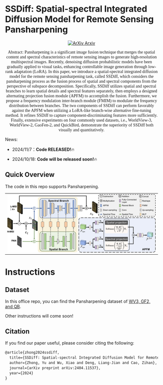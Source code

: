 # SSDiff: Spatial-spectral Integrated Diffusion Model for Remote Sensing Pansharpening

<div style="text-align: center;">
  <a href="https://www.arxiv.org/">
    <img src="https://img.shields.io/badge/arXiv-red.svg?style=flat" alt="ArXiv">
  </a>
    <a href="https://arxiv.org/abs/2404.11537">Arxiv</a>
</div>
<p style="text-align: center; font-family: 'Times New Roman';">
  </a>
    Abstract:
    Pansharpening is a significant image fusion technique that merges the spatial content and spectral characteristics of remote sensing images to generate high-resolution multispectral images. Recently, denoising diffusion probabilistic models have been gradually applied to visual tasks, enhancing controllable image generation through low-rank adaptation (LoRA). 
    In this paper, we introduce a spatial-spectral integrated diffusion model for the remote sensing pansharpening task, called SSDiff, which considers the pansharpening process as the fusion process of spatial and spectral components from the perspective of subspace decomposition. 
    Specifically, SSDiff utilizes spatial and spectral branches to learn spatial details and spectral features separately, then employs a designed alternating projection fusion module (APFM) to accomplish the fusion. Furthermore, we propose a frequency modulation inter-branch module (FMIM) to modulate the frequency distribution between branches. 
    The two components of SSDiff can perform favorably against the APFM when utilizing a LoRA-like branch-wise alternative fine-tuning method. It refines SSDiff to capture component-discriminating features more sufficiently. 
    Finally, extensive experiments on four commonly used datasets, i.e., WorldView-3, WorldView-2, GaoFen-2, and QuickBird, demonstrate the superiority of SSDiff both visually and quantitatively.
</a>
</p>

News:
- 2024/11/7：**Code RELEASED!**:fire: 

- 2024/10/18: **Code will be released soon!**:fire: 

## Quick Overview

The code in this repo supports Pansharpening.

<table><tr>
<td><img src="https://github.com/Z-ypnos/blog_img_bed/blob/main/ssdiff/ssdiff_model.png" border=0></td>
</tr></table>

# Instructions

## Dataset

In this office repo, you can find the Pansharpening dataset of [WV3, GF2, and QB](https://github.com/liangjiandeng/PanCollection).

Other instructions will come soon!


## Citation

If you find our paper useful, please consider citing the following:

```tex
@article{zhong2024ssdiff,
  title={SSDiff: Spatial-spectral Integrated Diffusion Model for Remote Sensing Pansharpening},
  author={Zhong, Yu and Wu, Xiao and Deng, Liang-Jian and Cao, Zihan},
  journal={arXiv preprint arXiv:2404.11537},
  year={2024}
}
```
